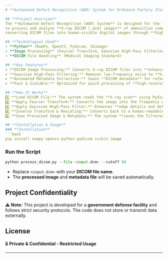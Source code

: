 ```yaml
---
# **Automated Defect Recognition (ADR) System for Ordnance Factory Itarsi**  

## **Project Overview**  
The **Automated Defect Recognition (ADR) System** is designed for the **Ordnance Factory Itarsi (OFI), Madhya Pradesh**,
to process and analyze **X-ray DICOM (.dcm) images** of ammunition components. This system **enhances defect detection** by
converting DICOM files into human-visible digital images through **high-pass filtering and Fourier transform techniques**.  

## **Technologies Used**  
- **Python** (NumPy, OpenCV, Pydicom, Skimage)  
- **Image Processing** (Fourier Transform, Gaussian High-Pass Filtering, Intensity Rescaling)  
- **DICOM File Handling** (Medical Imaging Standard)  

## **Key Features**  
✔ **DICOM Image Processing:** Converts X-ray DICOM files into **enhanced BMP images** for defect visualization.  
✔ **Gaussian High-Pass Filtering:** Removes low-frequency noise to **highlight fine defects** in ammunition components.  
✔ **Automated Metadata Extraction:** Saves **DICOM metadata** for reference and traceability.  
✔ **Fast & Scalable:** Optimized for quick processing of **high-resolution industrial X-ray images**.  

## **How It Works**  
1️⃣ **Load DICOM File:** The system reads the **X-ray scan** using Pydicom.  
2️⃣ **Apply Fourier Transform:** Converts the image into the frequency domain.  
3️⃣ **Apply Gaussian High-Pass Filter:** Enhances **edge details and defects**.  
4️⃣ **Inverse Transform & Rescaling:** Converts back to a human-readable **BMP image** with enhanced contrast.  
5️⃣ **Save Processed Image & Metadata:** The system **saves the filtered image** and extracts **DICOM metadata** into a text file.  

## **Installation & Usage**  
### **Installation**  
```bash
pip install numpy opencv-python pydicom scikit-image
```
### **Run the Script**  
```python
python process_dicom.py --file <input.dcm> --cutoff 80
```
- Replace `<input.dcm>` with your **DICOM file name**.  
- The **processed image** and **metadata file** will be saved automatically.  

## **Project Confidentiality**  
⚠️ **Note:** This project is developed for a **government defense facility** and follows strict security protocols. The code does not store or transmit data externally.  

## **License**  
🔒 **Private & Confidential - Restricted Usage**  

---
```

